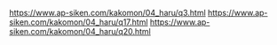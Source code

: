 https://www.ap-siken.com/kakomon/04_haru/q3.html
https://www.ap-siken.com/kakomon/04_haru/q17.html
https://www.ap-siken.com/kakomon/04_haru/q20.html